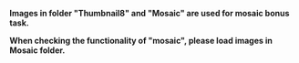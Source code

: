 **Images in folder "Thumbnail8" and "Mosaic" are used for mosaic bonus task.**

**When checking the functionality of "mosaic", please load images in Mosaic folder.**

